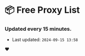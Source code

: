 # :package: Free Proxy List
### Updated every 15 minutes.

- Last updated: `2024-09-15 13:58`

:heart:

